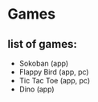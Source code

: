 # Games
## list of games:
- Sokoban (app)
- Flappy Bird (app, pc)
- Tic Tac Toe (app, pc)
- Dino (app)
